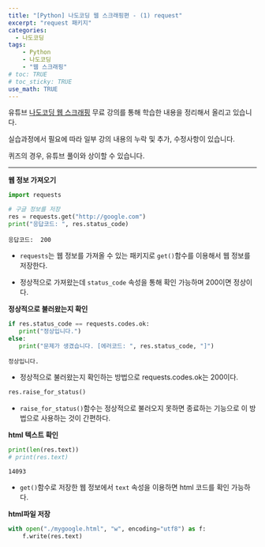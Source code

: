 ```yaml
---
title: "[Python] 나도코딩 웹 스크래핑편 - (1) request"
excerpt: "request 패키지"
categories: 
  - 나도코딩
tags: 
    - Python
    - 나도코딩
    - "웹 스크래핑"
# toc: TRUE
# toc_sticky: TRUE
use_math: TRUE
---
```


유튜브 [나도코딩 웹 스크래핑](https://www.youtube.com/watch?v=yQ20jZwDjTE&t=17499s) 무료 강의를 통해 학습한 내용을 정리해서 올리고 있습니다.

실습과정에서 필요에 따라 일부 강의 내용의 누락 및 추가, 수정사항이 있습니다.

퀴즈의 경우, 유튜브 풀이와 상이할 수 있습니다.

---


**웹 정보 가져오기**


```python
import requests

# 구글 정보를 저장
res = requests.get("http://google.com")
print("응답코드: ", res.status_code)
```

    응답코드:  200
    

- `requests`는 웹 정보를 가져올 수 있는 패키지로 `get()`함수를 이용해서 웹 정보를 저장한다.


- 정상적으로 가져왔는데 `status_code` 속성을 통해 확인 가능하며 200이면 정상이다.

**정상적으로 불러왔는지 확인**


```python
if res.status_code == requests.codes.ok:
   print("정상입니다.")
else:
   print("문제가 생겼습니다. [에러코드: ", res.status_code, "]")
```

    정상입니다.
    

- 정상적으로 불러왔는지 확인하는 방법으로 requests.codes.ok는 200이다.


```python
res.raise_for_status()
```

- `raise_for_status()`함수는 정상적으로 불러오지 못하면 종료하는 기능으로 이 방법으로 사용하는 것이 간편하다.

**html 텍스트 확인**


```python
print(len(res.text))
# print(res.text)
```

    14093
    

- `get()`함수로 저장한 웹 정보에서 `text` 속성을 이용하면 html 코드를 확인 가능하다.

**html파일 저장**


```python
with open("./mygoogle.html", "w", encoding="utf8") as f:
    f.write(res.text)
```
